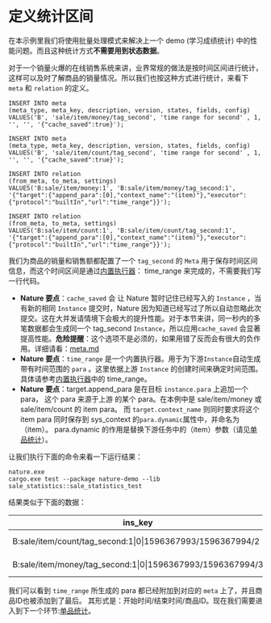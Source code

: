 # 定义统计区间

在本示例里我们将使用批量处理模式来解决上一个 demo (学习成绩统计) 中的性能问题。而且这种统计方式**不需要用到状态数据**。

对于一个销量火爆的在线销售系统来讲，业界常规的做法是按时间区间进行统计，这样可以及时了解商品的销量情况。所以我们也按这种方式进行统计，来看下 `meta` 和 `relation` 的定义。

```mysql
INSERT INTO meta
(meta_type, meta_key, description, version, states, fields, config)
VALUES('B', 'sale/item/money/tag_second', 'time range for second' , 1, '', '', '{"cache_saved":true}');

INSERT INTO meta
(meta_type, meta_key, description, version, states, fields, config)
VALUES('B', 'sale/item/count/tag_second', 'time range for second' , 1, '', '', '{"cache_saved":true}');

INSERT INTO relation
(from_meta, to_meta, settings)
VALUES('B:sale/item/money:1', 'B:sale/item/money/tag_second:1', '{"target":{"append_para":[0],"context_name":"(item)"},"executor":{"protocol":"builtIn","url":"time_range"}}');

INSERT INTO relation
(from_meta, to_meta, settings)
VALUES('B:sale/item/count:1', 'B:sale/item/count/tag_second:1', '{"target":{"append_para":[0],"context_name":"(item)"},"executor":{"protocol":"builtIn","url":"time_range"}}');
```

我们为商品的销量和销售额都配置了一个 `tag_second` 的 `Meta` 用于保存时间区间信息，而这个时间区间是通过[内置执行器](https://github.com/llxxbb/Nature/blob/master/doc/ZH/help/build-in.md)： time_range 来完成的，不需要我们写一行代码。

- **Nature 要点**：`cache_saved` 会 让 Nature 暂时记住已经写入的 `Instance` ，当有新的相同 `Instance` 提交时，Nature 因为知道已经写过了所以自动忽略此次提交。这在大并发请情境下会极大的提升性能。对于本节来讲，同一秒内的多笔数据都会生成同一个 tag_second `Instance`，所以应用`cache_saved` 会显著提高性能。**危险提醒**：这个选项不是必须的，如果用错了反而会有很大的负作用。详细请看：[meta.md](https://github.com/llxxbb/Nature/blob/master/doc/ZH/help/meta.md)
- **Nature 要点**：`time_range`  是一个内置执行器。用于为下游`Instance`自动生成带有时间范围的 `para` 。这里依据上游 `Instance` 的创建时间来确定时间范围。具体请参考[内置执行器](https://github.com/llxxbb/Nature/blob/master/doc/ZH/help/build-in.md)中的 time_range。
- **Nature 要点**：target.append_para 是在目标 `instance.para` 上追加一个 para， 这个 para 来源于上游 的某个 para。在本例中是 sale/item/money 或 sale/item/count 的 item para。 而 `target.context_name` 则同时要求将这个 item para 同时保存到 sys_context 的`para.dynamic`属性中，并命名为（item）。 para.dynamic 的作用是替换下游任务中的（item）参数（请见[单品统计](sale_3.md)）。

让我们执行下面的命令来看一下运行结果：

```shell
nature.exe
cargo.exe test --package nature-demo --lib sale_statistics::sale_statistics_test
```

结果类似于下面的数据：

| ins_key                                                    | sys_context                             |
| ---------------------------------------------------------- | --------------------------------------- |
| B:sale/item/count/tag_second:1\|0\|1596367993/1596367994/2 | {"para.dynamic":"[[\"(item)\",\"2\"]]"} |
| B:sale/item/money/tag_second:1\|0\|1596367993/1596367994/3 | {"para.dynamic":"[[\"(item)\",\"3\"]]"} |

我们可以看到 `time_range` 所生成的 para 都已经附加到对应的 `meta` 上了，并且商品ID也被添加到了最后。 其形式是：开始时间/结束时间/商品ID。现在我们需要进入到下一个环节:[单品统计](sale_3.md)。